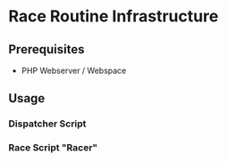 # Race Routine Infrastructure

## Prerequisites

- PHP Webserver / Webspace

## Usage

### Dispatcher Script

### Race Script "Racer"
